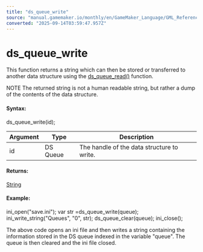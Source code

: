 ```yaml
---
title: "ds_queue_write"
source: "manual.gamemaker.io/monthly/en/GameMaker_Language/GML_Reference/Data_Structures/DS_Queues/ds_queue_write.htm"
converted: "2025-09-14T03:59:47.957Z"
---
```


# ds\_queue\_write

This function returns a string which can then be stored or transferred to another data structure using the [ds\_queue\_read()](../../../../../../../GameMaker_Language/GML_Reference/Data_Structures/DS_Queues/ds_queue_read.md) function.

NOTE The returned string is not a human readable string, but rather a dump of the contents of the data structure.

#### Syntax:

ds\_queue\_write(id);

| Argument | Type | Description |
| --- | --- | --- |
| id | DS Queue | The handle of the data structure to write. |

#### Returns:

[String](../../../GML_Overview/Data_Types.md)

#### Example:

ini\_open("save.ini");
var str =ds\_queue\_write(queue);
ini\_write\_string("Queues", "0", str);
ds\_queue\_clear(queue);
ini\_close();

The above code opens an ini file and then writes a string containing the information stored in the DS queue indexed in the variable "queue". The queue is then cleared and the ini file closed.